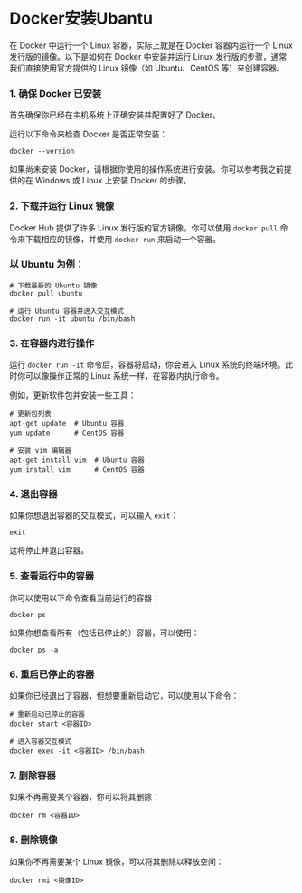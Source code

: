 # Docker安装Ubantu

在 Docker 中运行一个 Linux 容器，实际上就是在 Docker 容器内运行一个 Linux 发行版的镜像。以下是如何在 Docker 中安装并运行 Linux 发行版的步骤，通常我们直接使用官方提供的 Linux 镜像（如 Ubuntu、CentOS 等）来创建容器。

### 1. **确保 Docker 已安装**

首先确保你已经在主机系统上正确安装并配置好了 Docker。

运行以下命令来检查 Docker 是否正常安装：

```
docker --version
```

如果尚未安装 Docker，请根据你使用的操作系统进行安装。你可以参考我之前提供的在 Windows 或 Linux 上安装 Docker 的步骤。

### 2. **下载并运行 Linux 镜像**

Docker Hub 提供了许多 Linux 发行版的官方镜像。你可以使用 `docker pull` 命令来下载相应的镜像，并使用 `docker run` 来启动一个容器。

### 以 Ubuntu 为例：

```
# 下载最新的 Ubuntu 镜像
docker pull ubuntu

# 运行 Ubuntu 容器并进入交互模式
docker run -it ubuntu /bin/bash
```

### 3. **在容器内进行操作**

运行 `docker run -it` 命令后，容器将启动，你会进入 Linux 系统的终端环境。此时你可以像操作正常的 Linux 系统一样，在容器内执行命令。

例如，更新软件包并安装一些工具：

```
# 更新包列表
apt-get update  # Ubuntu 容器
yum update      # CentOS 容器

# 安装 vim 编辑器
apt-get install vim  # Ubuntu 容器
yum install vim      # CentOS 容器
```

### 4. **退出容器**

如果你想退出容器的交互模式，可以输入 `exit`：

```
exit
```

这将停止并退出容器。

### 5. **查看运行中的容器**

你可以使用以下命令查看当前运行的容器：

```
docker ps
```

如果你想查看所有（包括已停止的）容器，可以使用：

```
docker ps -a
```

### 6. **重启已停止的容器**

如果你已经退出了容器，但想要重新启动它，可以使用以下命令：

```
# 重新启动已停止的容器
docker start <容器ID>

# 进入容器交互模式
docker exec -it <容器ID> /bin/bash
```

### 7. **删除容器**

如果不再需要某个容器，你可以将其删除：

```
docker rm <容器ID>
```

### 8. **删除镜像**

如果你不再需要某个 Linux 镜像，可以将其删除以释放空间：

```
docker rmi <镜像ID>
```
